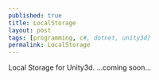 ```yaml
---
published: true
title: LocalStorage
layout: post
tags: [programming, c#, dotnet, unity3d]
permalink: LocalStorage
---
```

Local Storage for Unity3d. 
...coming soon...
